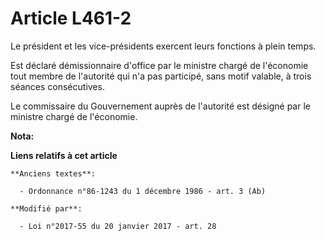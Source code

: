 # Article L461-2

Le président et les vice-présidents exercent leurs fonctions à plein temps. 

Est déclaré démissionnaire d'office par le ministre chargé de l'économie tout membre de l'autorité qui n'a pas participé,
sans motif valable, à trois séances consécutives.

Le commissaire du Gouvernement auprès de l'autorité est désigné par le ministre chargé de l'économie.

**Nota:**



**Liens relatifs à cet article**

	**Anciens textes**:

	  - Ordonnance n°86-1243 du 1 décembre 1986 - art. 3 (Ab)

	**Modifié par**:

	  - Loi n°2017-55 du 20 janvier 2017 - art. 28
